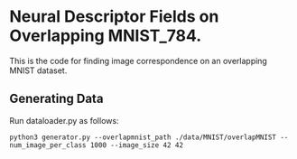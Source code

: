# Neural Descriptor Fields on Overlapping MNIST_784.

This is the code for finding image correspondence on an overlapping MNIST dataset.

## Generating Data
Run dataloader.py as follows:
```
python3 generator.py --overlapmnist_path ./data/MNIST/overlapMNIST --num_image_per_class 1000 --image_size 42 42 
```